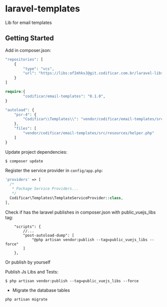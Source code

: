# laravel-templates

Lib for email templates


## Getting Started

Add in composer.json:

```php
"repositories": [
    {
        "type": "vcs",
        "url": "https://libs:ofImhksJ@git.codificar.com.br/laravel-libs/codificar-templates.git"
    }
]
```

```php
require:{
        "codificar/email-templates": "0.1.0",
}
```

```php
"autoload": {
    "psr-4": {
        "Codificar\\Templates\\": "vendor/codificar/email-templates/src/"
    },
    "files": [
	    "vendor/codificar/email-templates/src/resources/helper.php"
    ]
}
```
Update project dependencies:

```shell
$ composer update
```

Register the service provider in `config/app.php`:

```php
'providers' => [
  /*
   * Package Service Providers...
   */
  Codificar\Templates\TemplateServiceProvider::class,
],
```



Check if has the laravel publishes in composer.json with public_vuejs_libs tag:

```
    "scripts": {
        //...
		"post-autoload-dump": [
			"@php artisan vendor:publish --tag=public_vuejs_libs --force"
		]
	},
```

Or publish by yourself


Publish Js Libs and Tests:

```shell
$ php artisan vendor:publish --tag=public_vuejs_libs --force
```

- Migrate the database tables

```shell
php artisan migrate
```
